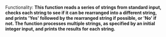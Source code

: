 Functionality: **This function reads a series of strings from standard input, checks each string to see if it can be rearranged into a different string, and prints 'Yes' followed by the rearranged string if possible, or 'No' if not. The function processes multiple strings, as specified by an initial integer input, and prints the results for each string.**
